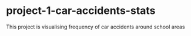 # project-1-car-accidents-stats

This project is visualising frequency of car accidents around school areas